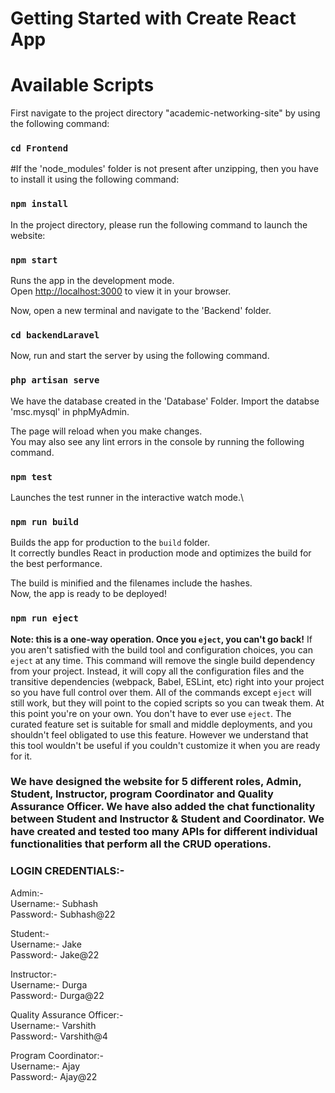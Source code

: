 # Getting Started with Create React App

# Available Scripts
First navigate to the project directory "academic-networking-site" by using the following command:
### `cd Frontend`

#If the 'node_modules' folder is not present after unzipping, then you have to install it using the following command:
### `npm install`

In the project directory, please run the following command to launch the website:
### `npm start`
Runs the app in the development mode.\
Open [http://localhost:3000](http://localhost:3000) to view it in your browser.

Now, open a new terminal and navigate to the 'Backend' folder.
### `cd backendLaravel`

Now, run and start the server by using the following command.
### `php artisan serve`

We have the database created in the 'Database' Folder.
Import the databse 'msc.mysql' in phpMyAdmin.

The page will reload when you make changes.\
You may also see any lint errors in the console by running the following command.
### `npm test`

Launches the test runner in the interactive watch mode.\

### `npm run build`
Builds the app for production to the `build` folder.\
It correctly bundles React in production mode and optimizes the build for the best performance.

The build is minified and the filenames include the hashes.\
Now, the app is ready to be deployed!

### `npm run eject`
**Note: this is a one-way operation. Once you `eject`, you can't go back!**
If you aren't satisfied with the build tool and configuration choices, you can `eject` at any time. This command will remove the single build dependency from your project.
Instead, it will copy all the configuration files and the transitive dependencies (webpack, Babel, ESLint, etc) right into your project so you have full control over them. All of the commands except `eject` will still work, but they will point to the copied scripts so you can tweak them. At this point you're on your own.
You don't have to ever use `eject`. The curated feature set is suitable for small and middle deployments, and you shouldn't feel obligated to use this feature. However we understand that this tool wouldn't be useful if you couldn't customize it when you are ready for it.


### We have designed the website for 5 different roles, Admin, Student, Instructor, program Coordinator and Quality Assurance Officer. We have also added the chat functionality between Student and Instructor & Student and Coordinator. We have created and tested too many APIs for different individual functionalities that perform all the CRUD operations.


### LOGIN CREDENTIALS:-

Admin:-\
Username:- Subhash\
Password:- Subhash@22


Student:-\
Username:- Jake\
Password:- Jake@22


Instructor:-\
Username:- Durga\
Password:- Durga@22


Quality Assurance Officer:-\
Username:- Varshith\
Password:- Varshith@4


Program Coordinator:-\
Username:- Ajay\
Password:- Ajay@22